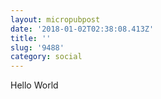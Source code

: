 ```yaml
---
layout: micropubpost
date: '2018-01-02T02:38:08.413Z'
title: ''
slug: '9488'
category: social
---
```

Hello World
